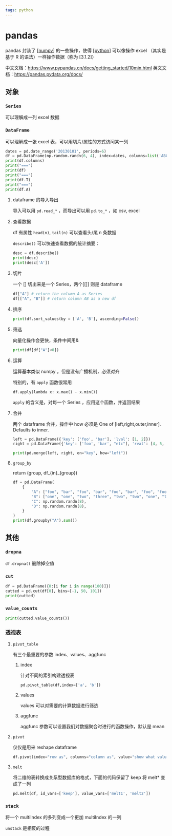 ```yaml
---
tags: python
---
```

# pandas

pandas 封装了 [[numpy]] 的一些操作，使得 [[python]] 可以像操作 excel （其实是基于 R 的语法）一样操作数据（称为 [3.1.2]）

中文文档：<https://www.pypandas.cn/docs/getting_started/10min.html> 英文文档：<https://pandas.pydata.org/docs/>

## 对象

### `Series`

可以理解成一列 excel 数据

### `DataFrame`

可以理解成一张 excel 表，可以用切片/属性的方式访问某一列

```python
dates = pd.date_range('20130101', periods=6)
df = pd.DataFrame(np.random.randn(6, 4), index=dates, columns=list('ABCD'))
print(df.columns)
print("===")
print(df)
print("===")
print(df.T)
print("===")
print(df.A)
```

1. dataframe 的导入导出

    导入可以用 `pd.read_*` ，而导出可以用 `pd.to_*` ，如 csv, excel

2. 查看数据

    df 有属性 `head(n)`, `tail(n)` 可以查看头/尾 n 条数据

    `describe()` 可以快速查看数据的统计摘要：

    ```python
    desc = df.describe()
    print(desc)
    print(desc['A'])

    ```

3. 切片

    一个 [] 切出来是一个 Series，两个[[]] 则是 dataframe

    ```python
    df["A"] # return the column A as Series
    df[["A", "B"]] # return column AB as a new df
    ```

4. 排序

    ```python
    print(df.sort_values(by = ['A', 'B'], ascending=False))
    ```

5. 筛选

    向量化操作会更快，条件中间用&

    ```python
    print(df[df["A"]<0])
    ```

6. 运算

    运算基本类似 numpy ，但是没有广播机制，必须对齐

    特别的，有 `apply` 函数很常用

    `df.apply(lambda x: x.max() - x.min())`

    `apply` 的含义是，对每一个 Series ，应用这个函数，并返回结果

7. 合并

    两个 dataframe 合并，操作中 how 必须是 One of [left,right,outer,inner]. Defaults to inner.

    ```python
    left = pd.DataFrame({'key': ['foo', 'bar'], 'lval': [1, 2]})
    right = pd.DataFrame({'key': ['foo', 'bar', "etc"], 'rval': [4, 5, 6]})

    print(pd.merge(left, right, on="key", how="left"))
    ```

8. `group_by`

    return (group, df_{in}_{group})

    ```python
    df = pd.DataFrame(
        {
            "A": ["foo", "bar", "foo", "bar", "foo", "bar", "foo", "foo"],
            "B": ["one", "one", "two", "three", "two", "two", "one", "three"],
            "C": np.random.randn(8),
            "D": np.random.randn(8),
        }
    )
    print(df.groupby("A").sum())
    ```

## 其他

### `dropna`

`df.dropna()` 删除掉空值

### `cut`

```python
df = pd.DataFrame({0:[i for i in range(100)]})
cutted = pd.cut(df[0], bins=[-1, 50, 101])
print(cutted)
```

### `value_counts`

```python
print(cutted.value_counts())
```

### 透视表

1. `pivot_table`

    有三个最重要的参数 index、values、aggfunc

    1. index

        针对不同的索引构建透视表

        ```python
        pd.pivot_table(df,index=['a', 'b'])
        ```

    2. values

        values 可以对需要的计算数据进行筛选

    3. aggfunc

        aggfunc 参数可以设置我们对数据聚合时进行的函数操作，默认是 mean

2. `pivot`

    仅仅是用来 reshape dataframe

    ```python
    df.pivot(index="row as", columns="column as", value="show what value")
    ```

3. `melt`

    将二维的表转换成关系型数据库的格式，下面的代码保留了 keep 将 melt* 变成了一列

    ```python
    pd.melt(df, id_vars=['keep'], value_vars=['melt1', 'melt2'])
    ```

### `stack`

将一个 multiIndex 的多列变成一个更加 multiIndex 的一列

`unstack` 是相反的过程

[//begin]: # "Autogenerated link references for markdown compatibility"
[numpy]: numpy.md "numpy"
[python]: ../python.md "python"
[//end]: # "Autogenerated link references"
